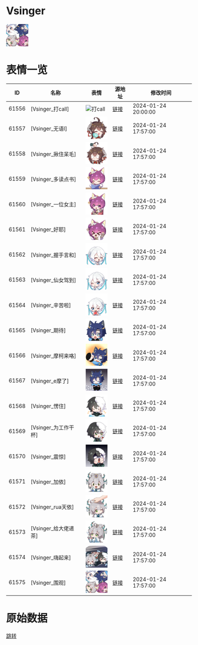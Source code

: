 # Vsinger

<img src="./cover.png" height="60" alt="cover" />

# 表情一览

|ID|名称|表情|源地址|修改时间|
|----|----|----|----|----|
|61556|[Vsinger_打call]|<img src="./pic/061556_%5BVsinger_打call%5D.png" height="60" alt="打call"/>|[链接](https://i0.hdslb.com/bfs/emote/347fc05df38caef223097a0ac120e03167f89b9f.png)|2024-01-24 20:00:00|
|61557|[Vsinger_无语l]|<img src="./pic/061557_%5BVsinger_无语l%5D.png" height="60" alt="无语l"/>|[链接](https://i0.hdslb.com/bfs/emote/c0cb7b66a5e29fcd9da7b9553c3cedc89de78ebc.png)|2024-01-24 17:57:00|
|61558|[Vsinger_揪住呆毛]|<img src="./pic/061558_%5BVsinger_揪住呆毛%5D.png" height="60" alt="揪住呆毛"/>|[链接](https://i0.hdslb.com/bfs/emote/825af5bab1e8f29dd3a26fa36216272ae5e2c6ee.png)|2024-01-24 17:57:00|
|61559|[Vsinger_多读点书]|<img src="./pic/061559_%5BVsinger_多读点书%5D.png" height="60" alt="多读点书"/>|[链接](https://i0.hdslb.com/bfs/emote/858ba543a38bbbf4025ba75abaa74322a6a784b1.png)|2024-01-24 17:57:00|
|61560|[Vsinger_一位女主]|<img src="./pic/061560_%5BVsinger_一位女主%5D.png" height="60" alt="一位女主"/>|[链接](https://i0.hdslb.com/bfs/emote/f4d8e907e0a38c1a5219c789fcae71e8be510337.png)|2024-01-24 17:57:00|
|61561|[Vsinger_好耶]|<img src="./pic/061561_%5BVsinger_好耶%5D.png" height="60" alt="好耶"/>|[链接](https://i0.hdslb.com/bfs/emote/d24e77f939a71034410a7000514d4afa6cd00f5d.png)|2024-01-24 17:57:00|
|61562|[Vsinger_握手言和]|<img src="./pic/061562_%5BVsinger_握手言和%5D.png" height="60" alt="握手言和"/>|[链接](https://i0.hdslb.com/bfs/emote/70d379edf0af667485c812d27af061e3f7677ff0.png)|2024-01-24 17:57:00|
|61563|[Vsinger_仙女驾到]|<img src="./pic/061563_%5BVsinger_仙女驾到%5D.png" height="60" alt="仙女驾到"/>|[链接](https://i0.hdslb.com/bfs/emote/a5fa2b43821f27da248f5bf1f99fc9b5fe401bda.png)|2024-01-24 17:57:00|
|61564|[Vsinger_辛苦啦]|<img src="./pic/061564_%5BVsinger_辛苦啦%5D.png" height="60" alt="辛苦啦"/>|[链接](https://i0.hdslb.com/bfs/emote/445311d64ce93b8b02dc158b9d708cbad24d25ed.png)|2024-01-24 17:57:00|
|61565|[Vsinger_期待]|<img src="./pic/061565_%5BVsinger_期待%5D.png" height="60" alt="期待"/>|[链接](https://i0.hdslb.com/bfs/emote/cec2e9c83afb3e030562b6bd7eff3c329b30a1a5.png)|2024-01-24 17:57:00|
|61566|[Vsinger_摩柯来咯]|<img src="./pic/061566_%5BVsinger_摩柯来咯%5D.png" height="60" alt="摩柯来咯"/>|[链接](https://i0.hdslb.com/bfs/emote/8473e6c5f25b4667a595a1c010ef2b0f4155c143.png)|2024-01-24 17:57:00|
|61567|[Vsinger_e摩了]|<img src="./pic/061567_%5BVsinger_e摩了%5D.png" height="60" alt="e摩了"/>|[链接](https://i0.hdslb.com/bfs/emote/93093dff877187daf2064bb0df3e98a5fffc1120.png)|2024-01-24 17:57:00|
|61568|[Vsinger_愣住]|<img src="./pic/061568_%5BVsinger_愣住%5D.png" height="60" alt="愣住"/>|[链接](https://i0.hdslb.com/bfs/emote/35bb739eca29d8844a7e125f30a2e9f406b964f3.png)|2024-01-24 17:57:00|
|61569|[Vsinger_为工作干杯]|<img src="./pic/061569_%5BVsinger_为工作干杯%5D.png" height="60" alt="为工作干杯"/>|[链接](https://i0.hdslb.com/bfs/emote/f90ebae5e7d7ff174c33b05a3b84f058000f31df.png)|2024-01-24 17:57:00|
|61570|[Vsinger_震惊]|<img src="./pic/061570_%5BVsinger_震惊%5D.png" height="60" alt="震惊"/>|[链接](https://i0.hdslb.com/bfs/emote/68bde0210ac0421fad06854537dee58bae5a848d.png)|2024-01-24 17:57:00|
|61571|[Vsinger_加依]|<img src="./pic/061571_%5BVsinger_加依%5D.png" height="60" alt="加依"/>|[链接](https://i0.hdslb.com/bfs/emote/c45e78cd002adea6985f96d563567b0592f3e139.png)|2024-01-24 17:57:00|
|61572|[Vsinger_rua天依]|<img src="./pic/061572_%5BVsinger_rua天依%5D.png" height="60" alt="rua天依"/>|[链接](https://i0.hdslb.com/bfs/emote/8cb386da657e1e18c9f37707bb707bb2c839cbfc.png)|2024-01-24 17:57:00|
|61573|[Vsinger_给大佬递茶]|<img src="./pic/061573_%5BVsinger_给大佬递茶%5D.png" height="60" alt="给大佬递茶"/>|[链接](https://i0.hdslb.com/bfs/emote/b8e7b7ebb3b100d366a9fed0552930c4a39986a8.png)|2024-01-24 17:57:00|
|61574|[Vsinger_嗨起来]|<img src="./pic/061574_%5BVsinger_嗨起来%5D.png" height="60" alt="嗨起来"/>|[链接](https://i0.hdslb.com/bfs/emote/7f0679c116832ca8690c2deed418fe7110685bb7.png)|2024-01-24 17:57:00|
|61575|[Vsinger_围观]|<img src="./pic/061575_%5BVsinger_围观%5D.png" height="60" alt="围观"/>|[链接](https://i0.hdslb.com/bfs/emote/8b4c828528991ba9a9ed46ed0f869a61ec9b53b5.png)|2024-01-24 17:57:00|

# 原始数据

[跳转](./raw.json)

